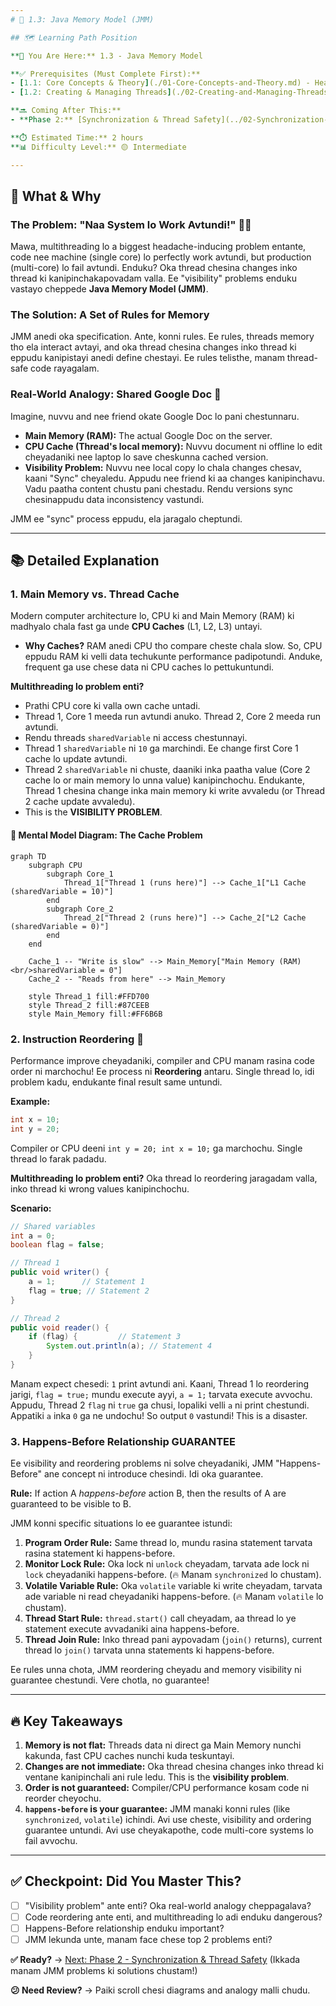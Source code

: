 ```yaml
---
# 🎯 1.3: Java Memory Model (JMM)

## 🗺️ Learning Path Position

**📍 You Are Here:** 1.3 - Java Memory Model

**✅ Prerequisites (Must Complete First):**
- [1.1: Core Concepts & Theory](./01-Core-Concepts-and-Theory.md) - Heap vs Stack memory gurinchi basic idea undali.
- [1.2: Creating & Managing Threads](./02-Creating-and-Managing-Threads.md) - Multiple threads ela create cheyalo teliyali.

**🔜 Coming After This:**
- **Phase 2:** [Synchronization & Thread Safety](../02-Synchronization-Thread-Safety/01-Race-Conditions.md) - Ee JMM problems ni `synchronized` and `volatile` tho ela solve cheyalo nerchukuntam.

**⏱️ Estimated Time:** 2 hours
**📊 Difficulty Level:** 🟡 Intermediate

---
```


## 🤔 What & Why

### The Problem: "Naa System lo Work Avtundi!" 🤷‍♂️
Mawa, multithreading lo a biggest headache-inducing problem entante, code nee machine (single core) lo perfectly work avtundi, but production (multi-core) lo fail avtundi. Enduku? Oka thread chesina changes inko thread ki kanipinchakapovadam valla. Ee "visibility" problems enduku vastayo cheppede **Java Memory Model (JMM)**.

### The Solution: A Set of Rules for Memory
JMM anedi oka specification. Ante, konni rules. Ee rules, threads memory tho ela interact avtayi, and oka thread chesina changes inko thread ki eppudu kanipistayi anedi define chestayi. Ee rules telisthe, manam thread-safe code rayagalam.

### Real-World Analogy: Shared Google Doc 📝
Imagine, nuvvu and nee friend okate Google Doc lo pani chestunnaru.
- **Main Memory (RAM):** The actual Google Doc on the server.
- **CPU Cache (Thread's local memory):** Nuvvu document ni offline lo edit cheyadaniki nee laptop lo save cheskunna cached version.
- **Visibility Problem:** Nuvvu nee local copy lo chala changes chesav, kaani "Sync" cheyaledu. Appudu nee friend ki aa changes kanipinchavu. Vadu paatha content chustu pani chestadu. Rendu versions sync chesinappudu data inconsistency vastundi.

JMM ee "sync" process eppudu, ela jaragalo cheptundi.

---

## 📚 Detailed Explanation

### 1. Main Memory vs. Thread Cache

Modern computer architecture lo, CPU ki and Main Memory (RAM) ki madhyalo chala fast ga unde **CPU Caches** (L1, L2, L3) untayi.
- **Why Caches?** RAM anedi CPU tho compare cheste chala slow. So, CPU eppudu RAM ki velli data techukunte performance padipotundi. Anduke, frequent ga use chese data ni CPU caches lo pettukuntundi.

**Multithreading lo problem enti?**
- Prathi CPU core ki valla own cache untadi.
- Thread 1, Core 1 meeda run avtundi anuko. Thread 2, Core 2 meeda run avtundi.
- Rendu threads `sharedVariable` ni access chestunnayi.
- Thread 1 `sharedVariable` ni `10` ga marchindi. Ee change first Core 1 cache lo update avtundi.
- Thread 2 `sharedVariable` ni chuste, daaniki inka paatha value (Core 2 cache lo or main memory lo unna value) kanipinchochu. Endukante, Thread 1 chesina change inka main memory ki write avvaledu (or Thread 2 cache update avvaledu).
- This is the **VISIBILITY PROBLEM**.

#### 🧠 Mental Model Diagram: The Cache Problem

```mermaid
graph TD
    subgraph CPU
        subgraph Core_1
            Thread_1["Thread 1 (runs here)"] --> Cache_1["L1 Cache (sharedVariable = 10)"]
        end
        subgraph Core_2
            Thread_2["Thread 2 (runs here)"] --> Cache_2["L2 Cache (sharedVariable = 0)"]
        end
    end

    Cache_1 -- "Write is slow" --> Main_Memory["Main Memory (RAM)<br/>sharedVariable = 0"]
    Cache_2 -- "Reads from here" --> Main_Memory

    style Thread_1 fill:#FFD700
    style Thread_2 fill:#87CEEB
    style Main_Memory fill:#FF6B6B
```

### 2. Instruction Reordering 🔄

Performance improve cheyadaniki, compiler and CPU manam rasina code order ni marchochu! Ee process ni **Reordering** antaru. Single thread lo, idi problem kadu, endukante final result same untundi.

**Example:**
```java
int x = 10;
int y = 20;
```
Compiler or CPU deeni `int y = 20; int x = 10;` ga marchochu. Single thread lo farak padadu.

**Multithreading lo problem enti?**
Oka thread lo reordering jaragadam valla, inko thread ki wrong values kanipinchochu.

**Scenario:**
```java
// Shared variables
int a = 0;
boolean flag = false;

// Thread 1
public void writer() {
    a = 1;      // Statement 1
    flag = true; // Statement 2
}

// Thread 2
public void reader() {
    if (flag) {         // Statement 3
        System.out.println(a); // Statement 4
    }
}
```
Manam expect chesedi: `1` print avtundi ani.
Kaani, Thread 1 lo reordering jarigi, `flag = true;` mundu execute ayyi, `a = 1;` tarvata execute avvochu.
Appudu, Thread 2 `flag` ni `true` ga chusi, lopaliki velli `a` ni print chestundi. Appatiki `a` inka `0` ga ne undochu! So output `0` vastundi! This is a disaster.

### 3. Happens-Before Relationship  GUARANTEE

Ee visibility and reordering problems ni solve cheyadaniki, JMM "Happens-Before" ane concept ni introduce chesindi. Idi oka guarantee.

**Rule:** If action A *happens-before* action B, then the results of A are guaranteed to be visible to B.

JMM konni specific situations lo ee guarantee istundi:
1.  **Program Order Rule:** Same thread lo, mundu rasina statement tarvata rasina statement ki happens-before.
2.  **Monitor Lock Rule:** Oka lock ni `unlock` cheyadam, tarvata ade lock ni `lock` cheyadaniki happens-before. (🔥 Manam `synchronized` lo chustam).
3.  **Volatile Variable Rule:** Oka `volatile` variable ki write cheyadam, tarvata ade variable ni read cheyadaniki happens-before. (🔥 Manam `volatile` lo chustam).
4.  **Thread Start Rule:** `thread.start()` call cheyadam, aa thread lo ye statement execute avvadaniki aina happens-before.
5.  **Thread Join Rule:** Inko thread pani aypovadam (`join()` returns), current thread lo `join()` tarvata unna statements ki happens-before.

Ee rules unna chota, JMM reordering cheyadu and memory visibility ni guarantee chestundi. Vere chotla, no guarantee!

---
## 🔥 Key Takeaways

1.  **Memory is not flat:** Threads data ni direct ga Main Memory nunchi kakunda, fast CPU caches nunchi kuda teskuntayi.
2.  **Changes are not immediate:** Oka thread chesina changes inko thread ki ventane kanipinchali ani rule ledu. This is the **visibility problem**.
3.  **Order is not guaranteed:** Compiler/CPU performance kosam code ni reorder cheyochu.
4.  **`happens-before` is your guarantee:** JMM manaki konni rules (like `synchronized`, `volatile`) ichindi. Avi use cheste, visibility and ordering guarantee untundi. Avi use cheyakapothe, code multi-core systems lo fail avvochu.

---

## ✅ Checkpoint: Did You Master This?

- [ ] "Visibility problem" ante enti? Oka real-world analogy cheppagalava?
- [ ] Code reordering ante enti, and multithreading lo adi enduku dangerous?
- [ ] Happens-Before relationship enduku important?
- [ ] JMM lekunda unte, manam face chese top 2 problems enti?

**✅ Ready?** → [Next: Phase 2 - Synchronization & Thread Safety](../02-Synchronization-Thread-Safety/01-Race-Conditions.md) (Ikkada manam JMM problems ki solutions chustam!)

**😕 Need Review?** → Paiki scroll chesi diagrams and analogy malli chudu.
